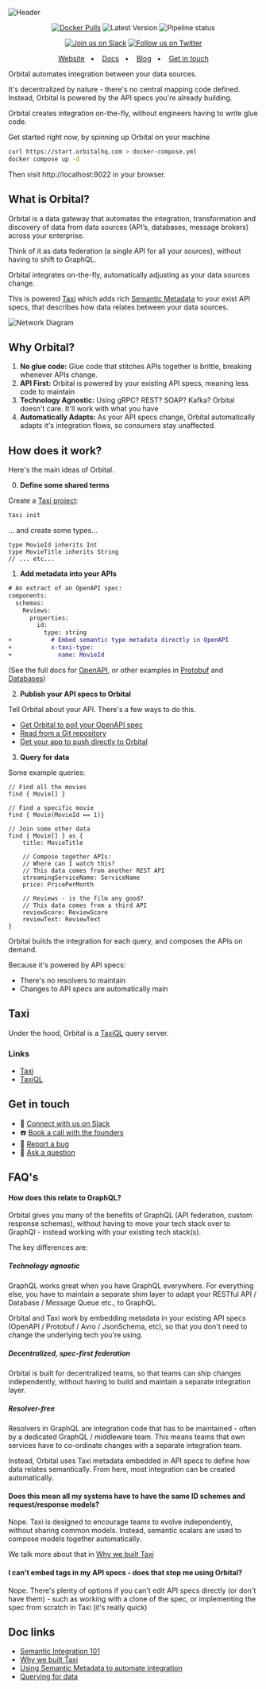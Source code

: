 ![Header](./github-banner.png)

<div align="center">


[![Docker Pulls](https://img.shields.io/docker/pulls/orbitalhq/orbital?style=for-the-badge)](https://hub.docker.com/r/orbitalhq/orbital)
![Latest Version](https://img.shields.io/badge/dynamic/xml.svg?label=Latest&url=http%3A%2F%2Frepo.orbitalhq.com%2Frelease%2Fio%2Fvyne%2Fplatform%2Fmaven-metadata.xml&query=%2F%2Frelease&colorB=green&prefix=v&style=for-the-badge&)
![Pipeline status](https://gitlab.com/vyne/vyne/badges/develop/pipeline.svg?style=flat-square)
</div>

<div align="center">

[![Join us on Slack](https://img.shields.io/badge/Slack-chat%20with%20us-%235865F2?style=for-the-badge&logo=slack&logoColor=%23fff)](https://join.slack.com/t/orbitalapi/shared_invite/zt-697laanr-DHGXXak5slqsY9DqwrkzHg)
[![Follow us on Twitter](https://img.shields.io/badge/Follow-@orbitalapi-%235865F2?style=for-the-badge&logo=twitter&logoColor=white)](https://twitter.com/orbitalapi)
</div>

<div align="center">

[Website](https://orbitalhq.com)&nbsp;&nbsp;&nbsp;•&nbsp;&nbsp;&nbsp;
[Docs](https://orbitalhq.com/docs)&nbsp;&nbsp;&nbsp;•&nbsp;&nbsp;&nbsp;
[Blog](https://orbitalhq.com/blog)&nbsp;&nbsp;&nbsp;•&nbsp;&nbsp;&nbsp;
[Get in touch](#)

</div>

Orbital automates integration between your data sources. 

It's decentralized by nature - there's no central mapping code defined.
Instead, Orbital is powered by the API specs you're already building.

Orbital creates integration on-the-fly, without engineers having to write glue code.

Get started right now, by spinning up Orbital on your machine

```bash
curl https://start.orbitalhq.com > docker-compose.yml
docker compose up -d
```

Then visit http://localhost:9022 in your browser.

## What is Orbital?
Orbital is a data gateway that automates the integration, transformation and discovery of data from data sources (API’s, databases, message brokers) across your enterprise.

Think of it as data federation (a single API for all your sources), without having to shift to GraphQL.

Orbital integrates on-the-fly, automatically adjusting as your data sources change.

This is powered [Taxi](https://github.com/taxilang/taxilang) which adds rich [Semantic Metadata](https://orbitalhq.com/blog/2023-05-22-semantic-metadata-101) to your exist API specs, that describes how data relates between your data sources.

![Network Diagram](./network-diagram.png)

## Why Orbital?
1. **No glue code:** Glue code that stitches APIs together is brittle, breaking whenever APIs change.
2. **API First:** Orbital is powered by your existing API specs, meaning less code to maintain
3. **Technology Agnostic:** Using gRPC? REST? SOAP? Kafka? Orbital doesn't care. It'll work with what you have
4. **Automatically Adapts:** As your API specs change, Orbital automatically adapts it's integration flows, so consumers stay unaffected.

## How does it work?
Here's the main ideas of Orbital.

0. **Define some shared terms**

Create a [Taxi project](https://taxilang.org/taxi-cli/intro/):

```bash
taxi init
```

... and create some types...

```taxi
type MovieId inherits Int
type MovieTitle inherits String
// ... etc...
```


1. **Add metadata into your APIs**
   
```diff
# An extract of an OpenAPI spec:
components:
  schemas:
    Reviews:
      properties:
        id:
          type: string
+           # Embed semantic type metadata directly in OpenAPI
+           x-taxi-type:
+             name: MovieId

```   

(See the full docs for [OpenAPI](https://orbitalhq.com/docs/describing-data-sources/open-api), or other examples in [Protobuf](https://orbitalhq.com/docs/describing-data-sources/protobuf) and [Databases](https://orbitalhq.com/docs/describing-data-sources/databases))

2. **Publish your API specs to Orbital**

Tell Orbital about your API.  There's a few ways to do this.

 * [Get Orbital to poll your OpenAPI spec](https://orbitalhq.com/docs/describing-data-sources/open-api#publishing-open-api-specs-to-orbital)
 * [Read from a Git repository](https://orbitalhq.com/docs/connecting-data-sources/connecting-a-git-repo)
 * [Get your app to push directly to Orbital](https://orbitalhq.com/docs/connecting-data-sources/overview#pushing-updates-on-startup)

3. **Query for data**

Some example queries:
```taxi
// Find all the movies
find { Movie[] }

// Find a specific movie
find { Movie(MovieId == 1)}

// Join some other data
find { Movie[] } as {
    title: MovieTitle

    // Compose together APIs:
    // Where can I watch this?
    // This data comes from another REST API
    streamingServiceName: ServiceName
    price: PricePerMonth

    // Reviews - is the film any good?
    // This data comes from a third API
    reviewScore: ReviewScore
    reviewText: ReviewText
}
```

Orbital builds the integration for each query, and composes the APIs on demand.

Because it's powered by API specs:
 * There's no resolvers to maintain
 * Changes to API specs are automatically main

## Taxi
Under the hood, Orbital is a [TaxiQL](https://docs.taxilang.org/language-reference/querying-with-taxiql/) query server.

### Links
 * [Taxi](https://taxilang.org)
 * [TaxiQL](https://docs.taxilang.org/language-reference/querying-with-taxiql/) 

## Get in touch
 * 💬 [Connect with us on Slack](https://join.slack.com/t/orbitalapi/shared_invite/zt-697laanr-DHGXXak5slqsY9DqwrkzHg)
 * ☎️ [Book a call with the founders](https://calendar.google.com/calendar/u/0/appointments/schedules/AcZssZ0ihMtHrlqo-9Zu2041JizUvJv-rk8m2l88UtiTI14c-dtv8ZVrnd_p1dLnmMyFFKc1tAF2ig41)
 * 🐞 [Report a bug](https://github.com/orbitalapi/orbital/issues)
 * 🙋 [Ask a question](https://github.com/orbitalapi/orbital/discussions)


## FAQ's

#### How does this relate to GraphQL?
Orbital gives you many of the benefits of GraphQL (API federation, custom response schemas), without having to move your tech stack over to GraphQl - instead working with your existing tech stack(s).

The key differences are:

##### Technology agnostic
GraphQL works great when you have GraphQL everywhere.  For everything else, you have to maintain a separate shim layer to adapt your RESTful API / Database / Message Queue etc., to GraphQL.

Orbital and Taxi work by embedding metadata in your existing API specs (OpenAPI / Protobuf / Avro / JsonSchema, etc), so that you don't need to change the underlying tech you're using.

##### Decentralized, spec-first federation
Orbital is built for decentralized teams, so that teams can ship changes independently, without having to build and maintain a separate integration layer.

##### Resolver-free
Resolvers in GraphQL are integration code that has to be maintained - often by a dedicated GraphQL / middleware team.  This means teams that own services have to co-ordinate changes with a separate integration team.

Instead, Orbital uses Taxi metadata embedded in API specs to define how data relates semantically.  From here, most integration can be created automatically.

#### Does this mean all my systems have to have the same ID schemes and request/response models?
Nope. Taxi is designed to encourage teams to evolve independently, without sharing common models.  Instead, semantic scalars are used to compose models together automatically.

We talk more about that in [Why we built Taxi](https://orbitalhq.com/blog/2023-05-12-why-we-created-taxi)

#### I can't embed tags in my API specs - does that stop me using Orbital?
Nope. There's plenty of options if you can't edit API specs directly (or don't have them) - such as working with a clone of the spec,
or implementing the spec from scratch in Taxi (it's really quick)

## Doc links

 * [Semantic Integration 101](https://orbitalhq.com/blog/2023-05-22-semantic-metadata-101)
 * [Why we built Taxi](https://orbitalhq.com/blog/2023-05-12-why-we-created-taxi)
 * [Using Semantic Metadata to automate integration](https://orbitalhq.com/blog/2023-01-16-using-semantic-metadata)
 * [Querying for data](https://orbitalhq.com/docs/querying/writing-queries)
